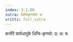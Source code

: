 ```yaml
---
index: 3.1.80
sutra: धिन्विकृण्व्योर च
vritti: full_sutra
---
```


कर्त्तरि सार्वधातुके  धिन्वि-कृण्व्यो: उ: अ: च 